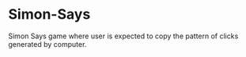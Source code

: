 # Simon-Says

Simon Says game where user is expected to copy the pattern of clicks generated by computer.
